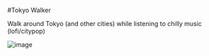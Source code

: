 #Tokyo Walker

Walk around Tokyo (and other cities) while listening to chilly music (lofi/citypop)

![image](https://user-images.githubusercontent.com/51924529/128359477-be1465da-9480-475a-895d-406567027143.png)
